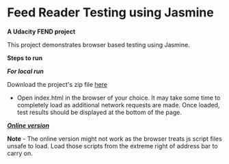 # Feed Reader Testing using Jasmine

**A Udacity FEND project**

This project demonstrates browser based testing using Jasmine.

**Steps to run**

**_For local run_**

Download the project's zip file [here](https://github.com/Prateek-Tewari/frontend-nanodegree-feedreader/archive/master.zip)

- Open index.html in the browser of your choice. It may take some time to completely load as additional network requests are made. Once loaded, test results should be displayed at the bottom of the page.

**_[Online version](https://prateek-tewari.github.io/frontend-nanodegree-feedreader/)_**

**Note** - The online version might not work as the browser treats js script files unsafe to load. Load those scripts from the extreme right of address bar to carry on.
